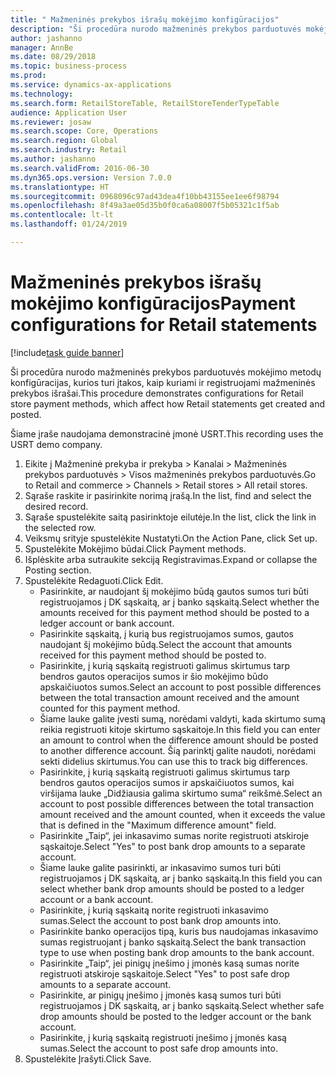 ```yaml
--- 
title: " Mažmeninės prekybos išrašų mokėjimo konfigūracijos"
description: "Ši procedūra nurodo mažmeninės prekybos parduotuvės mokėjimo metodų konfigūracijas, kurios turi įtakos, kaip kuriami ir registruojami mažmeninės prekybos išrašai."
author: jashanno
manager: AnnBe
ms.date: 08/29/2018
ms.topic: business-process
ms.prod: 
ms.service: dynamics-ax-applications
ms.technology: 
ms.search.form: RetailStoreTable, RetailStoreTenderTypeTable
audience: Application User
ms.reviewer: josaw
ms.search.scope: Core, Operations
ms.search.region: Global
ms.search.industry: Retail
ms.author: jashanno
ms.search.validFrom: 2016-06-30
ms.dyn365.ops.version: Version 7.0.0
ms.translationtype: HT
ms.sourcegitcommit: 0968096c97ad43dea4f10bb43155ee1ee6f98794
ms.openlocfilehash: 8f49a3ae05d35b0f0ca6a08007f5b05321c1f5ab
ms.contentlocale: lt-lt
ms.lasthandoff: 01/24/2019

---
```

# <a name="payment-configurations-for-retail-statements"></a><span data-ttu-id="461c2-103"> Mažmeninės prekybos išrašų mokėjimo konfigūracijos</span><span class="sxs-lookup"><span data-stu-id="461c2-103">Payment configurations for Retail statements</span></span>

[!include[task guide banner](../includes/task-guide-banner.md)]

<span data-ttu-id="461c2-104">Ši procedūra nurodo mažmeninės prekybos parduotuvės mokėjimo metodų konfigūracijas, kurios turi įtakos, kaip kuriami ir registruojami mažmeninės prekybos išrašai.</span><span class="sxs-lookup"><span data-stu-id="461c2-104">This procedure demonstrates configurations for Retail store payment methods, which affect how Retail statements get created and posted.</span></span>

<span data-ttu-id="461c2-105">Šiame įraše naudojama demonstracinė įmonė USRT.</span><span class="sxs-lookup"><span data-stu-id="461c2-105">This recording uses the USRT demo company.</span></span>

1. <span data-ttu-id="461c2-106">Eikite į Mažmeninė prekyba ir prekyba > Kanalai > Mažmeninės prekybos parduotuvės > Visos mažmeninės prekybos parduotuvės.</span><span class="sxs-lookup"><span data-stu-id="461c2-106">Go to Retail and commerce > Channels > Retail stores > All retail stores.</span></span>
2. <span data-ttu-id="461c2-107">Sąraše raskite ir pasirinkite norimą įrašą.</span><span class="sxs-lookup"><span data-stu-id="461c2-107">In the list, find and select the desired record.</span></span>
3. <span data-ttu-id="461c2-108">Sąraše spustelėkite saitą pasirinktoje eilutėje.</span><span class="sxs-lookup"><span data-stu-id="461c2-108">In the list, click the link in the selected row.</span></span>
4. <span data-ttu-id="461c2-109">Veiksmų srityje spustelėkite Nustatyti.</span><span class="sxs-lookup"><span data-stu-id="461c2-109">On the Action Pane, click Set up.</span></span>
5. <span data-ttu-id="461c2-110">Spustelėkite Mokėjimo būdai.</span><span class="sxs-lookup"><span data-stu-id="461c2-110">Click Payment methods.</span></span>
6. <span data-ttu-id="461c2-111">Išplėskite arba sutraukite sekciją Registravimas.</span><span class="sxs-lookup"><span data-stu-id="461c2-111">Expand or collapse the Posting section.</span></span>
7. <span data-ttu-id="461c2-112">Spustelėkite Redaguoti.</span><span class="sxs-lookup"><span data-stu-id="461c2-112">Click Edit.</span></span>
    * <span data-ttu-id="461c2-113">Pasirinkite, ar naudojant šį mokėjimo būdą gautos sumos turi būti registruojamos į DK sąskaitą, ar į banko sąskaitą.</span><span class="sxs-lookup"><span data-stu-id="461c2-113">Select whether the amounts received for this payment method should be posted to a ledger account or bank account.</span></span>  
    * <span data-ttu-id="461c2-114">Pasirinkite sąskaitą, į kurią bus registruojamos sumos, gautos naudojant šį mokėjimo būdą.</span><span class="sxs-lookup"><span data-stu-id="461c2-114">Select the account that amounts received for this payment method should be posted to.</span></span>  
    * <span data-ttu-id="461c2-115">Pasirinkite, į kurią sąskaitą registruoti galimus skirtumus tarp bendros gautos operacijos sumos ir šio mokėjimo būdo apskaičiuotos sumos.</span><span class="sxs-lookup"><span data-stu-id="461c2-115">Select an account to post possible differences between the total transaction amount received and the amount counted for this payment method.</span></span>  
    * <span data-ttu-id="461c2-116">Šiame lauke galite įvesti sumą, norėdami valdyti, kada skirtumo sumą reikia registruoti kitoje skirtumo sąskaitoje.</span><span class="sxs-lookup"><span data-stu-id="461c2-116">In this field you can enter an amount to control when the difference amount should be posted to another difference account.</span></span> <span data-ttu-id="461c2-117">Šią parinktį galite naudoti, norėdami sekti didelius skirtumus.</span><span class="sxs-lookup"><span data-stu-id="461c2-117">You can use this to track big differences.</span></span>  
    * <span data-ttu-id="461c2-118">Pasirinkite, į kurią sąskaitą registruoti galimus skirtumus tarp bendros gautos operacijos sumos ir apskaičiuotos sumos, kai viršijama lauke „Didžiausia galima skirtumo suma“ reikšmė.</span><span class="sxs-lookup"><span data-stu-id="461c2-118">Select an account to post possible differences between the total transaction amount received and the amount counted, when it exceeds the value that is defined in the "Maximum difference amount" field.</span></span>  
    * <span data-ttu-id="461c2-119">Pasirinkite „Taip“, jei inkasavimo sumas norite registruoti atskiroje sąskaitoje.</span><span class="sxs-lookup"><span data-stu-id="461c2-119">Select "Yes" to post bank drop amounts to a separate account.</span></span>  
    * <span data-ttu-id="461c2-120">Šiame lauke galite pasirinkti, ar inkasavimo sumos turi būti registruojamos į DK sąskaitą, ar į banko sąskaitą.</span><span class="sxs-lookup"><span data-stu-id="461c2-120">In this field you can select whether bank drop amounts should be posted to a ledger account or a bank account.</span></span>  
    * <span data-ttu-id="461c2-121">Pasirinkite, į kurią sąskaitą norite registruoti inkasavimo sumas.</span><span class="sxs-lookup"><span data-stu-id="461c2-121">Select the account to post bank drop amounts into.</span></span>  
    * <span data-ttu-id="461c2-122">Pasirinkite banko operacijos tipą, kuris bus naudojamas inkasavimo sumas registruojant į banko sąskaitą.</span><span class="sxs-lookup"><span data-stu-id="461c2-122">Select the bank transaction type to use when posting bank drop amounts to the bank account.</span></span>  
    * <span data-ttu-id="461c2-123">Pasirinkite „Taip“, jei pinigų įnešimo į įmonės kasą sumas norite registruoti atskiroje sąskaitoje.</span><span class="sxs-lookup"><span data-stu-id="461c2-123">Select "Yes" to post safe drop amounts to a separate account.</span></span>  
    * <span data-ttu-id="461c2-124">Pasirinkite, ar pinigų įnešimo į įmonės kasą sumos turi būti registruojamos į DK sąskaitą, ar į banko sąskaitą.</span><span class="sxs-lookup"><span data-stu-id="461c2-124">Select whether safe drop amounts should be posted to the ledger account or the bank account.</span></span>  
    * <span data-ttu-id="461c2-125">Pasirinkite, į kurią sąskaitą registruoti įnešimo į įmonės kasą sumas.</span><span class="sxs-lookup"><span data-stu-id="461c2-125">Select the account to post safe drop amounts into.</span></span>  
8. <span data-ttu-id="461c2-126">Spustelėkite Įrašyti.</span><span class="sxs-lookup"><span data-stu-id="461c2-126">Click Save.</span></span>


